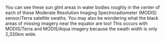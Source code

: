 <p>You can see these sun glint areas in water bodies roughly in the center of each of these Moderate Resolution Imaging Spectroradiometer (MODIS) sensor/Terra satellite swaths. You may also be wondering what the black areas of missing imagery near the equator are too! This occurs with MODIS/Terra and MODIS/Aqua imagery because the swath width is only 2,330km wide.</p>
